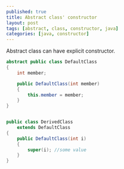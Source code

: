```yaml
---
published: true
title: Abstract class' constructor
layout: post
tags: [abstract, class, constructor, java]
categories: [java, constructor]
---
```

Abstract class can have explicit constructor.

```java
abstract public class DefaultClass 
{
    int member;

    public DefaultClass(int member)
    {
        this.member = member;
    }
}


public class DerivedClass
    extends DefaultClass
{
    public DefaultClass(int i)
    {
        super(i); //some value
    }
}
```